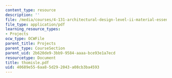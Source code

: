 ```yaml
---
content_type: resource
description: ''
file: /media/courses/4-131-architectural-design-level-ii-material-essence-the-glass-house-fall-2003/40689e556aa85d292043a08cb3ba4593_thomisle.pdf
file_type: application/pdf
learning_resource_types:
- Projects
ocw_type: OCWFile
parent_title: Projects
parent_type: CourseSection
parent_uid: 2b620de9-3bb9-9584-aaaa-bce93e1a7ecd
resourcetype: Document
title: thomisle.pdf
uid: 40689e55-6aa8-5d29-2043-a08cb3ba4593
---
```

